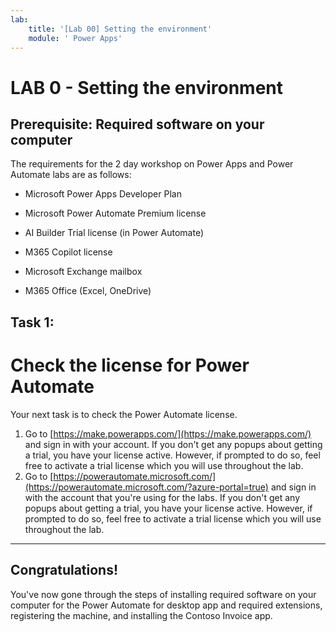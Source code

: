 ```yaml
---
lab:
    title: '[Lab 00] Setting the environment'
    module: ' Power Apps'
---
```

# LAB 0 - Setting the environment

Prerequisite: Required software on your computer
--------------------------------------------------------

The requirements for the 2 day workshop on Power Apps and Power Automate labs are as follows:

    
*   Microsoft Power Apps Developer Plan

*   Microsoft Power Automate Premium license

*   AI Builder Trial license (in Power Automate)

*   M365 Copilot license
    
*   Microsoft Exchange mailbox

*   M365 Office (Excel, OneDrive)



Task 1:
-------
Check the license for Power Automate
==================================================

Your next task is to check the Power Automate license.
1. Go to [https://make.powerapps.com/](https://make.powerapps.com/) and sign in with your account.
If you don't get any popups about getting a trial, you have your license active. However, if prompted to do so, feel free to activate a trial license which you will use throughout the lab.
1.  Go to [https://powerautomate.microsoft.com/](https://powerautomate.microsoft.com/?azure-portal=true) and sign in with the account that you're using for the labs.
If you don't get any popups about getting a trial, you have your license active. However, if prompted to do so, feel free to activate a trial license which you will use throughout the lab.
    
-------
## Congratulations!

You've now gone through the steps of installing required software on your computer for the Power Automate for desktop app and required extensions, registering the machine, and installing the Contoso Invoice app.

    
